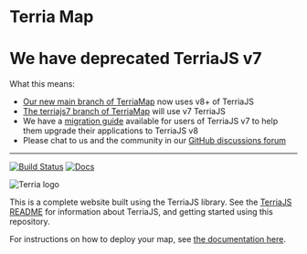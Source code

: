 Terria Map
==========

# We have deprecated TerriaJS v7
What this means:
- [Our new main branch of TerriaMap](https://github.com/TerriaJS/TerriaMap/tree/main) now uses v8+ of TerriaJS
- [The terriajs7 branch of TerriaMap](https://github.com/TerriaJS/TerriaMap/tree/terriajs7) will use v7 TerriaJS
- We have a [migration guide](https://docs.terria.io/guide/contributing/migration-guide/) available for users of TerriaJS v7 to help them upgrade their applications to TerriaJS v8
- Please chat to us and the community in our [GitHub discussions forum](https://github.com/TerriaJS/terriajs/discussions)

-------------------

[![Build Status](https://github.com/TerriaJS/TerriaMap/actions/workflows/ci.yml/badge.svg?branch=main&event=push)](https://github.com/TerriaJS/TerriaMap/actions/workflows/ci.yml) [![Docs](https://img.shields.io/badge/docs-online-blue.svg)](https://docs.terria.io/)

![Terria logo](terria-logo.png "Terria logo")

This is a complete website built using the TerriaJS library. See the [TerriaJS README](https://github.com/TerriaJS/TerriaJS) for information about TerriaJS, and getting started using this repository.



For instructions on how to deploy your map, see [the documentation here](doc/deploying/deploying-to-aws.md).
